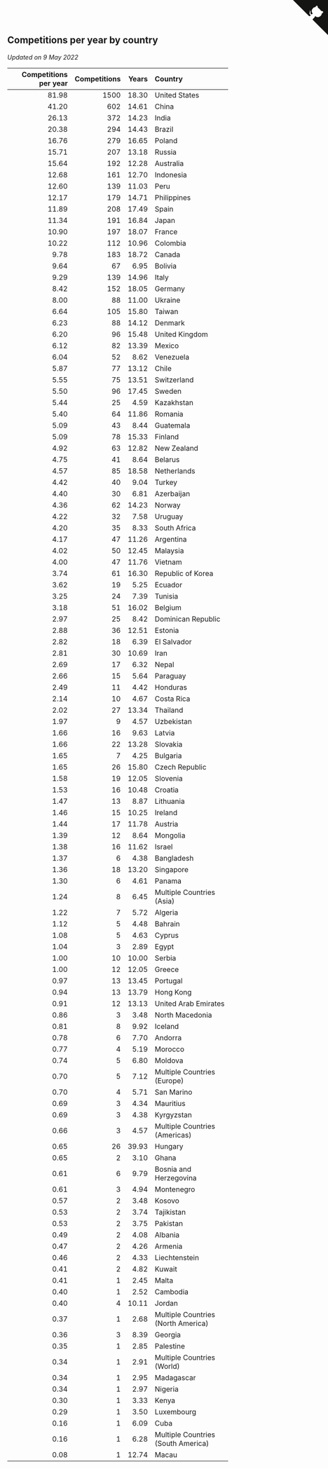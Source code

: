 ## Competitions per year by country

*Updated on  9 May 2022*

| Competitions per year | Competitions | Years | Country |
| ---: | ---: | ---: | :--- |
| 81.98 | 1500 | 18.30 | United States |
| 41.20 | 602 | 14.61 | China |
| 26.13 | 372 | 14.23 | India |
| 20.38 | 294 | 14.43 | Brazil |
| 16.76 | 279 | 16.65 | Poland |
| 15.71 | 207 | 13.18 | Russia |
| 15.64 | 192 | 12.28 | Australia |
| 12.68 | 161 | 12.70 | Indonesia |
| 12.60 | 139 | 11.03 | Peru |
| 12.17 | 179 | 14.71 | Philippines |
| 11.89 | 208 | 17.49 | Spain |
| 11.34 | 191 | 16.84 | Japan |
| 10.90 | 197 | 18.07 | France |
| 10.22 | 112 | 10.96 | Colombia |
| 9.78 | 183 | 18.72 | Canada |
| 9.64 | 67 | 6.95 | Bolivia |
| 9.29 | 139 | 14.96 | Italy |
| 8.42 | 152 | 18.05 | Germany |
| 8.00 | 88 | 11.00 | Ukraine |
| 6.64 | 105 | 15.80 | Taiwan |
| 6.23 | 88 | 14.12 | Denmark |
| 6.20 | 96 | 15.48 | United Kingdom |
| 6.12 | 82 | 13.39 | Mexico |
| 6.04 | 52 | 8.62 | Venezuela |
| 5.87 | 77 | 13.12 | Chile |
| 5.55 | 75 | 13.51 | Switzerland |
| 5.50 | 96 | 17.45 | Sweden |
| 5.44 | 25 | 4.59 | Kazakhstan |
| 5.40 | 64 | 11.86 | Romania |
| 5.09 | 43 | 8.44 | Guatemala |
| 5.09 | 78 | 15.33 | Finland |
| 4.92 | 63 | 12.82 | New Zealand |
| 4.75 | 41 | 8.64 | Belarus |
| 4.57 | 85 | 18.58 | Netherlands |
| 4.42 | 40 | 9.04 | Turkey |
| 4.40 | 30 | 6.81 | Azerbaijan |
| 4.36 | 62 | 14.23 | Norway |
| 4.22 | 32 | 7.58 | Uruguay |
| 4.20 | 35 | 8.33 | South Africa |
| 4.17 | 47 | 11.26 | Argentina |
| 4.02 | 50 | 12.45 | Malaysia |
| 4.00 | 47 | 11.76 | Vietnam |
| 3.74 | 61 | 16.30 | Republic of Korea |
| 3.62 | 19 | 5.25 | Ecuador |
| 3.25 | 24 | 7.39 | Tunisia |
| 3.18 | 51 | 16.02 | Belgium |
| 2.97 | 25 | 8.42 | Dominican Republic |
| 2.88 | 36 | 12.51 | Estonia |
| 2.82 | 18 | 6.39 | El Salvador |
| 2.81 | 30 | 10.69 | Iran |
| 2.69 | 17 | 6.32 | Nepal |
| 2.66 | 15 | 5.64 | Paraguay |
| 2.49 | 11 | 4.42 | Honduras |
| 2.14 | 10 | 4.67 | Costa Rica |
| 2.02 | 27 | 13.34 | Thailand |
| 1.97 | 9 | 4.57 | Uzbekistan |
| 1.66 | 16 | 9.63 | Latvia |
| 1.66 | 22 | 13.28 | Slovakia |
| 1.65 | 7 | 4.25 | Bulgaria |
| 1.65 | 26 | 15.80 | Czech Republic |
| 1.58 | 19 | 12.05 | Slovenia |
| 1.53 | 16 | 10.48 | Croatia |
| 1.47 | 13 | 8.87 | Lithuania |
| 1.46 | 15 | 10.25 | Ireland |
| 1.44 | 17 | 11.78 | Austria |
| 1.39 | 12 | 8.64 | Mongolia |
| 1.38 | 16 | 11.62 | Israel |
| 1.37 | 6 | 4.38 | Bangladesh |
| 1.36 | 18 | 13.20 | Singapore |
| 1.30 | 6 | 4.61 | Panama |
| 1.24 | 8 | 6.45 | Multiple Countries (Asia) |
| 1.22 | 7 | 5.72 | Algeria |
| 1.12 | 5 | 4.48 | Bahrain |
| 1.08 | 5 | 4.63 | Cyprus |
| 1.04 | 3 | 2.89 | Egypt |
| 1.00 | 10 | 10.00 | Serbia |
| 1.00 | 12 | 12.05 | Greece |
| 0.97 | 13 | 13.45 | Portugal |
| 0.94 | 13 | 13.79 | Hong Kong |
| 0.91 | 12 | 13.13 | United Arab Emirates |
| 0.86 | 3 | 3.48 | North Macedonia |
| 0.81 | 8 | 9.92 | Iceland |
| 0.78 | 6 | 7.70 | Andorra |
| 0.77 | 4 | 5.19 | Morocco |
| 0.74 | 5 | 6.80 | Moldova |
| 0.70 | 5 | 7.12 | Multiple Countries (Europe) |
| 0.70 | 4 | 5.71 | San Marino |
| 0.69 | 3 | 4.34 | Mauritius |
| 0.69 | 3 | 4.38 | Kyrgyzstan |
| 0.66 | 3 | 4.57 | Multiple Countries (Americas) |
| 0.65 | 26 | 39.93 | Hungary |
| 0.65 | 2 | 3.10 | Ghana |
| 0.61 | 6 | 9.79 | Bosnia and Herzegovina |
| 0.61 | 3 | 4.94 | Montenegro |
| 0.57 | 2 | 3.48 | Kosovo |
| 0.53 | 2 | 3.74 | Tajikistan |
| 0.53 | 2 | 3.75 | Pakistan |
| 0.49 | 2 | 4.08 | Albania |
| 0.47 | 2 | 4.26 | Armenia |
| 0.46 | 2 | 4.33 | Liechtenstein |
| 0.41 | 2 | 4.82 | Kuwait |
| 0.41 | 1 | 2.45 | Malta |
| 0.40 | 1 | 2.52 | Cambodia |
| 0.40 | 4 | 10.11 | Jordan |
| 0.37 | 1 | 2.68 | Multiple Countries (North America) |
| 0.36 | 3 | 8.39 | Georgia |
| 0.35 | 1 | 2.85 | Palestine |
| 0.34 | 1 | 2.91 | Multiple Countries (World) |
| 0.34 | 1 | 2.95 | Madagascar |
| 0.34 | 1 | 2.97 | Nigeria |
| 0.30 | 1 | 3.33 | Kenya |
| 0.29 | 1 | 3.50 | Luxembourg |
| 0.16 | 1 | 6.09 | Cuba |
| 0.16 | 1 | 6.28 | Multiple Countries (South America) |
| 0.08 | 1 | 12.74 | Macau |


<a href="https://github.com/JustinTimeCuber/wca_statistics" class="github-corner" aria-label="View source on Github"><svg width="80" height="80" viewBox="0 0 250 250" style="fill:#151513; color:#fff; position: absolute; top: 0; border: 0; right: 0;" aria-hidden="true"><path d="M0,0 L115,115 L130,115 L142,142 L250,250 L250,0 Z"></path><path d="M128.3,109.0 C113.8,99.7 119.0,89.6 119.0,89.6 C122.0,82.7 120.5,78.6 120.5,78.6 C119.2,72.0 123.4,76.3 123.4,76.3 C127.3,80.9 125.5,87.3 125.5,87.3 C122.9,97.6 130.6,101.9 134.4,103.2" fill="currentColor" style="transform-origin: 130px 106px;" class="octo-arm"></path><path d="M115.0,115.0 C114.9,115.1 118.7,116.5 119.8,115.4 L133.7,101.6 C136.9,99.2 139.9,98.4 142.2,98.6 C133.8,88.0 127.5,74.4 143.8,58.0 C148.5,53.4 154.0,51.2 159.7,51.0 C160.3,49.4 163.2,43.6 171.4,40.1 C171.4,40.1 176.1,42.5 178.8,56.2 C183.1,58.6 187.2,61.8 190.9,65.4 C194.5,69.0 197.7,73.2 200.1,77.6 C213.8,80.2 216.3,84.9 216.3,84.9 C212.7,93.1 206.9,96.0 205.4,96.6 C205.1,102.4 203.0,107.8 198.3,112.5 C181.9,128.9 168.3,122.5 157.7,114.1 C157.9,116.9 156.7,120.9 152.7,124.9 L141.0,136.5 C139.8,137.7 141.6,141.9 141.8,141.8 Z" fill="currentColor" class="octo-body"></path></svg></a><style>.github-corner:hover .octo-arm{animation:octocat-wave 560ms ease-in-out}@keyframes octocat-wave{0%,100%{transform:rotate(0)}20%,60%{transform:rotate(-25deg)}40%,80%{transform:rotate(10deg)}}@media (max-width:500px){.github-corner:hover .octo-arm{animation:none}.github-corner .octo-arm{animation:octocat-wave 560ms ease-in-out}}</style>
